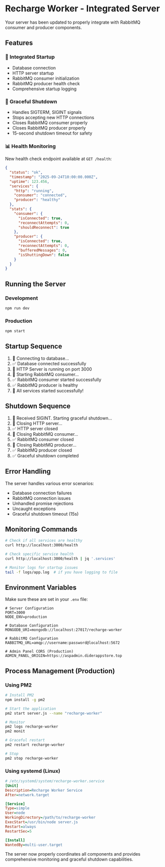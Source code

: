 # Recharge Worker - Integrated Server

Your server has been updated to properly integrate with RabbitMQ consumer and producer components.

## Features

### 🚀 **Integrated Startup**
- Database connection
- HTTP server startup
- RabbitMQ consumer initialization
- RabbitMQ producer health check
- Comprehensive startup logging

### 🛑 **Graceful Shutdown**
- Handles SIGTERM, SIGINT signals
- Stops accepting new HTTP connections
- Closes RabbitMQ consumer properly
- Closes RabbitMQ producer properly
- 15-second shutdown timeout for safety

### 📊 **Health Monitoring**
New health check endpoint available at `GET /health`:

```json
{
  "status": "ok",
  "timestamp": "2025-09-24T10:00:00.000Z",
  "uptime": 123.456,
  "services": {
    "http": "running",
    "consumer": "connected",
    "producer": "healthy"
  },
  "stats": {
    "consumer": {
      "isConnected": true,
      "reconnectAttempts": 0,
      "shouldReconnect": true
    },
    "producer": {
      "isConnected": true,
      "reconnectAttempts": 0,
      "bufferedMessages": 0,
      "isShuttingDown": false
    }
  }
}
```

## Running the Server

### Development
```bash
npm run dev
```

### Production
```bash
npm start
```

## Startup Sequence

1. 🔄 Connecting to database...
2. ✅ Database connected successfully
3. 🚀 HTTP Server is running on port 3000
4. 🔄 Starting RabbitMQ consumer...
5. ✅ RabbitMQ consumer started successfully
6. ✅ RabbitMQ producer is healthy
7. 🎉 All services started successfully!

## Shutdown Sequence

1. 📝 Received SIGINT. Starting graceful shutdown...
2. 🔄 Closing HTTP server...
3. ✅ HTTP server closed
4. 🔄 Closing RabbitMQ consumer...
5. ✅ RabbitMQ consumer closed
6. 🔄 Closing RabbitMQ producer...
7. ✅ RabbitMQ producer closed
8. ✅ Graceful shutdown completed

## Error Handling

The server handles various error scenarios:
- Database connection failures
- RabbitMQ connection issues
- Unhandled promise rejections
- Uncaught exceptions
- Graceful shutdown timeout (15s)

## Monitoring Commands

```bash
# Check if all services are healthy
curl http://localhost:3000/health

# Check specific service health
curl http://localhost:3000/health | jq '.services'

# Monitor logs for startup issues
tail -f logs/app.log  # if you have logging to file
```

## Environment Variables

Make sure these are set in your `.env` file:

```env
# Server Configuration
PORT=3000
NODE_ENV=production

# Database Configuration
MONGODB_URI=mongodb://localhost:27017/recharge-worker

# RabbitMQ Configuration
RABBITMQ_URL=amqp://username:password@localhost:5672

# Admin Panel CORS (Production)
ADMIN_PANEL_ORIGIN=https://aspadmin.diderappstore.top
```

## Process Management (Production)

### Using PM2
```bash
# Install PM2
npm install -g pm2

# Start the application
pm2 start server.js --name "recharge-worker"

# Monitor
pm2 logs recharge-worker
pm2 monit

# Graceful restart
pm2 restart recharge-worker

# Stop
pm2 stop recharge-worker
```

### Using systemd (Linux)
```ini
# /etc/systemd/system/recharge-worker.service
[Unit]
Description=Recharge Worker Service
After=network.target

[Service]
Type=simple
User=node
WorkingDirectory=/path/to/recharge-worker
ExecStart=/usr/bin/node server.js
Restart=always
RestartSec=5

[Install]
WantedBy=multi-user.target
```

The server now properly coordinates all components and provides comprehensive monitoring and graceful shutdown capabilities.
